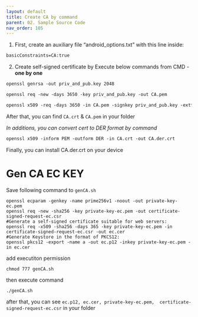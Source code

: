 ```yaml
---
layout: default
title: Create CA by command
parent: 02. Sample Source Code
nav_order: 105
---
```


1. First, create an auxiliary file “android_options.txt” with this line inside:

```xml
basicConstraints=CA:true
```

2. Create self-signed certificate by Execute below commands from CMD - **one by one**

```xml
openssl genrsa -out priv_and_pub.key 2048
```

```xml
openssl req -new -days 3650 -key priv_and_pub.key -out CA.pem
```

```xml
openssl x509 -req -days 3650 -in CA.pem -signkey priv_and_pub.key -extfile ./android_options.txt -out CA.crt
```

After that, you can find `CA.crt` & `CA.pem` in your folder

*In additions, you can convert cert to DER format by command* 
```xml
openssl x509 -inform PEM -outform DER -in CA.crt -out CA.der.crt
```
Finally, you can install CA.der.crt on your device

# Gen CA EC KEY

Save following command to `genCA.sh`
```
openssl ecparam -genkey -name prime256v1 -noout -out private-key-ec.pem
openssl req -new -sha256 -key private-key-ec.pem -out certificate-signed-request-ec.csr
#Generate a self-signed certificate suitable for web servers:
openssl req -x509 -sha256 -days 365 -key private-key-ec.pem -in certificate-signed-request-ec.csr -out ec.cer
#Generate Keystore in the format of PKCS12:
openssl pkcs12 -export -name a -out ec.p12 -inkey private-key-ec.pem -in ec.cer
```
add executiton permission
```
chmod 777 genCA.sh
```
then execute command
```
./genCA.sh
```
after that, you can see `ec.p12, ec.cer, private-key-ec.pem,  certificate-signed-request-ec.csr` in your folder